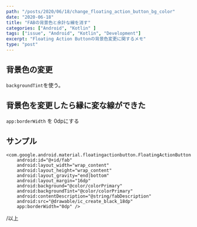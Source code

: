 ```yaml
---
path: "/posts/2020/06/18/change_floating_action_button_bg_color"
date: "2020-06-18"
title: "FABの背景色と余計な線を消す"
categories: ["Android", "Kotlin" ]
tags: ["issue", "Android", "Kotlin", "Development"]
excerpt: "Floating Action Buttonの背景色変更に関するメモ"
type: "post"
---
```


## 背景色の変更

`backgroundTint`を使う。

## 背景色を変更したら縁に変な線ができた

`app:borderWidth` を 0dpにする

## サンプル

```xml:title=activity_main.xml(抜粋)
<com.google.android.material.floatingactionbutton.FloatingActionButton
    android:id="@+id/fab"
    android:layout_width="wrap_content"
    android:layout_height="wrap_content"
    android:layout_gravity="end|bottom"
    android:layout_margin="16dp"
    android:background="@color/colorPrimary"
    android:backgroundTint="@color/colorPrimary"
    android:contentDescription="@string/fabDescription"
    android:src="@drawable/ic_create_black_18dp"
    app:borderWidth="0dp" />

```

/以上